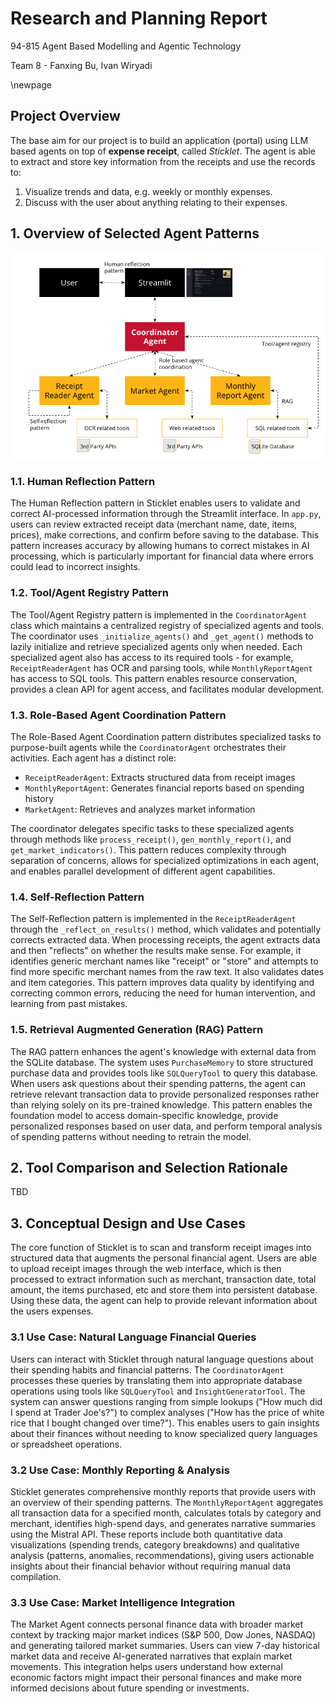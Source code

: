 # Research and Planning Report

94-815 Agent Based Modelling and Agentic Technology

Team 8 - Fanxing Bu, Ivan Wiryadi

\newpage

## Project Overview

The base aim for our project is to build an application (portal) using LLM based agents on top of **expense receipt**, called *Sticklet*. The agent is able to extract and store key information from the receipts and use the records to: 

1. Visualize trends and data, e.g. weekly or monthly expenses.
2. Discuss with the user about anything relating to their expenses.

## 1. Overview of Selected Agent Patterns

![Sticklet Architecture Overview](../assets/architecture_overview.png)

### 1.1. Human Reflection Pattern

The Human Reflection pattern in Sticklet enables users to validate and correct AI-processed information through the Streamlit interface. In `app.py`, users can review extracted receipt data (merchant name, date, items, prices), make corrections, and confirm before saving to the database. This pattern increases accuracy by allowing humans to correct mistakes in AI processing, which is particularly important for financial data where errors could lead to incorrect insights.

### 1.2. Tool/Agent Registry Pattern

The Tool/Agent Registry pattern is implemented in the `CoordinatorAgent` class which maintains a centralized registry of specialized agents and tools. The coordinator uses `_initialize_agents()` and `_get_agent()` methods to lazily initialize and retrieve specialized agents only when needed. Each specialized agent also has access to its required tools - for example, `ReceiptReaderAgent` has OCR and parsing tools, while `MonthlyReportAgent` has access to SQL tools. This pattern enables resource conservation, provides a clean API for agent access, and facilitates modular development.

### 1.3. Role-Based Agent Coordination Pattern

The Role-Based Agent Coordination pattern distributes specialized tasks to purpose-built agents while the `CoordinatorAgent` orchestrates their activities. Each agent has a distinct role:

- `ReceiptReaderAgent`: Extracts structured data from receipt images
- `MonthlyReportAgent`: Generates financial reports based on spending history
- `MarketAgent`: Retrieves and analyzes market information

The coordinator delegates specific tasks to these specialized agents through methods like `process_receipt()`, `gen_monthly_report()`, and `get_market_indicators()`. This pattern reduces complexity through separation of concerns, allows for specialized optimizations in each agent, and enables parallel development of different agent capabilities.

### 1.4. Self-Reflection Pattern

The Self-Reflection pattern is implemented in the `ReceiptReaderAgent` through the `_reflect_on_results()` method, which validates and potentially corrects extracted data. When processing receipts, the agent extracts data and then "reflects" on whether the results make sense. For example, it identifies generic merchant names like "receipt" or "store" and attempts to find more specific merchant names from the raw text. It also validates dates and item categories. This pattern improves data quality by identifying and correcting common errors, reducing the need for human intervention, and learning from past mistakes.

### 1.5. Retrieval Augmented Generation (RAG) Pattern

The RAG pattern enhances the agent's knowledge with external data from the SQLite database. The system uses `PurchaseMemory` to store structured purchase data and provides tools like `SQLQueryTool` to query this database. When users ask questions about their spending patterns, the agent can retrieve relevant transaction data to provide personalized responses rather than relying solely on its pre-trained knowledge. This pattern enables the foundation model to access domain-specific knowledge, provide personalized responses based on user data, and perform temporal analysis of spending patterns without needing to retrain the model.

## 2. Tool Comparison and Selection Rationale

TBD


## 3. Conceptual Design and Use Cases
The core function of Sticklet is to scan and transform receipt images into structured data that augments the personal financial agent. Users are able to upload receipt images through the web interface, which is then processed to extract information such as merchant, transaction date, total amount, the items purchased, etc and store them into persistent database. Using these data, the agent can help to provide relevant information about the users expenses. 

### 3.1 Use Case: Natural Language Financial Queries
Users can interact with Sticklet through natural language questions about their spending habits and financial patterns. The `CoordinatorAgent` processes these queries by translating them into appropriate database operations using tools like `SQLQueryTool` and `InsightGeneratorTool`. The system can answer questions ranging from simple lookups ("How much did I spend at Trader Joe's?") to complex analyses ("How has the price of white rice that I bought changed over time?"). This enables users to gain insights about their finances without needing to know specialized query languages or spreadsheet operations.

### 3.2 Use Case: Monthly Reporting & Analysis
Sticklet generates comprehensive monthly reports that provide users with an overview of their spending patterns. The `MonthlyReportAgent` aggregates all transaction data for a specified month, calculates totals by category and merchant, identifies high-spend days, and generates narrative summaries using the Mistral API. These reports include both quantitative data visualizations (spending trends, category breakdowns) and qualitative analysis (patterns, anomalies, recommendations), giving users actionable insights about their financial behavior without requiring manual data compilation.

### 3.3 Use Case: Market Intelligence Integration
The Market Agent connects personal finance data with broader market context by tracking major market indices (S&P 500, Dow Jones, NASDAQ) and generating tailored market summaries. Users can view 7-day historical market data and receive AI-generated narratives that explain market movements. This integration helps users understand how external economic factors might impact their personal finances and make more informed decisions about future spending or investments.